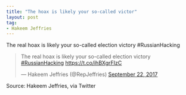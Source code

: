 ```yaml
---
title: "The hoax is likely your so-called victor"
layout: post
tag:
- Hakeem Jeffries
---
```


The real hoax is likely your so-called election victory #RussianHacking

<blockquote class="twitter-tweet"><p lang="en" dir="ltr">The real hoax is likely your so-called election victory <a href="https://twitter.com/hashtag/RussianHacking?src=hash&amp;ref_src=twsrc%5Etfw">#RussianHacking</a> <a href="https://t.co/ihBXgrFIzC">https://t.co/ihBXgrFIzC</a></p>&mdash; Hakeem Jeffries (@RepJeffries) <a href="https://twitter.com/RepJeffries/status/911236275679694849?ref_src=twsrc%5Etfw">September 22, 2017</a></blockquote> <script async src="https://platform.twitter.com/widgets.js" charset="utf-8"></script>

Source: Hakeem Jeffries, via Twitter
